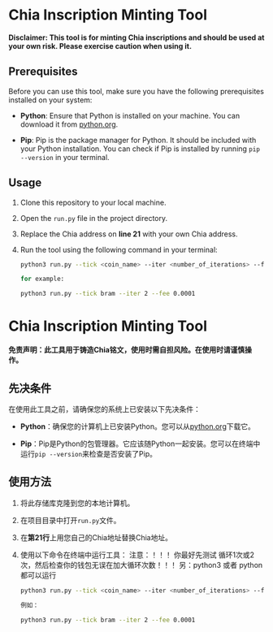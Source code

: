 # Chia Inscription Minting Tool

**Disclaimer: This tool is for minting Chia inscriptions and should be used at your own risk. Please exercise caution when using it.**

## Prerequisites

Before you can use this tool, make sure you have the following prerequisites installed on your system:

- **Python**: Ensure that Python is installed on your machine. You can download it from [python.org](https://www.python.org/downloads/).

- **Pip**: Pip is the package manager for Python. It should be included with your Python installation. You can check if Pip is installed by running `pip --version` in your terminal.

## Usage

1. Clone this repository to your local machine.

2. Open the `run.py` file in the project directory.

3. Replace the Chia address on **line 21** with your own Chia address.

4. Run the tool using the following command in your terminal:

   ```bash
   python3 run.py --tick <coin_name> --iter <number_of_iterations> --fee <transaction_fee>

   for example:

   python3 run.py --tick bram --iter 2 --fee 0.0001


# Chia Inscription Minting Tool

**免责声明：此工具用于铸造Chia铭文，使用时需自担风险。在使用时请谨慎操作。**

## 先决条件

在使用此工具之前，请确保您的系统上已安装以下先决条件：

- **Python**：确保您的计算机上已安装Python。您可以从[python.org](https://www.python.org/downloads/)下载它。

- **Pip**：Pip是Python的包管理器。它应该随Python一起安装。您可以在终端中运行`pip --version`来检查是否安装了Pip。

## 使用方法

1. 将此存储库克隆到您的本地计算机。

2. 在项目目录中打开`run.py`文件。

3. 在**第21行**上用您自己的Chia地址替换Chia地址。

4. 使用以下命令在终端中运行工具：
   注意：！！！ 你最好先测试 循环1次或2次，然后检查你的钱包无误在加大循环次数！！！
   另：python3 或者 python都可以运行
   ```bash
   python3 run.py --tick <coin_name> --iter <number_of_iterations> --fee <transaction_fee>

   例如：

   python3 run.py --tick bram --iter 2 --fee 0.0001
